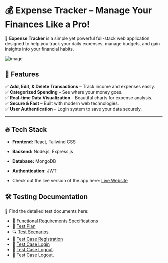 # 💰 Expense Tracker – Manage Your Finances Like a Pro!  

🚀 **Expense Tracker** is a simple yet powerful full-stack web application designed to help you track your daily expenses, manage budgets, and gain insights into your financial habits.  

![image](https://github.com/user-attachments/assets/d2ee40a8-626e-4b08-91b0-87588257f570)

## 🌟 Features  
✅ **Add, Edit, & Delete Transactions** – Track income and expenses easily.  
✅ **Categorized Spending** – See where your money goes.  
✅ **Real-time Data Visualization** – Beautiful charts for expense analysis.  
✅ **Secure & Fast** – Built with modern web technologies.  
✅ **User Authentication** – Login system to save your data securely.  

---

## 🔥 Tech Stack  
- **Frontend:** React, Tailwind CSS  
- **Backend:** Node.js, Express.js  
- **Database:** MongoDB  
- **Authentication:** JWT

- Check out the live version of the app here: [Live Website](https://expense-traker-six.vercel.app/)



## 🛠️ Testing Documentation

📌 Find the detailed test documents here:

- 📄 [Functional Requirements Specifications](FRS/FRS.md)
- 📜 [Test Plan](TestPlan/TestPlans.md)
- 🔍 [Test Scenarios](TestScenarios/Testscenarios.md)
- 📕 [Test Case Registration](TestCase/regi.md)
- 📕 [Test Case Login](TestCase/Testcases.md)
- 📕 [Test Case Logout](TestCase/logout.md).
- 📕 [Test Case Logout](TestCase/AddTransaction.md).
  
